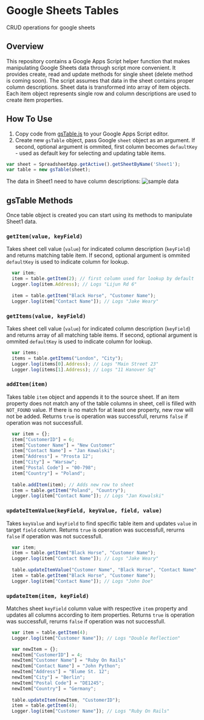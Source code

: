 # Google Sheets Tables
CRUD operations for google sheets

## Overview
This repository contains a Google Apps Script helper function that makes manipulating Google Sheets data through script more convenient. It provides create, read and update methods for single sheet (delete method is coming soon). The script assumes that data in the sheet contains proper column descriptions. Sheet data is transformed into array of item objects. Each item object represents single row and  column descriptions are used to create item properties.

## How To Use
1. Copy code from [gsTable.js](https://github.com/TeeMonk/google-sheets-tables/blob/master/gsTable.js) to your Google Apps Script editor. 
2. Create new `gsTable` object, pass Google `sheet` object as an argument. If second, optional argument is ommited, first column becomes `defaultKey`  -  used as default key for selecting and updating table items.
```javascript
var sheet = SpreadsheetApp.getActive().getSheetByName('Sheet1');
var table = new gsTable(sheet); 
```

The data in Sheet1 need to have column descriptions:
![sample data](https://github.com/TeeMonk/google-sheets-tables/blob/master/gsheet.PNG "sample data")

## gsTable Methods
Once table object is created you can start using its methods to manipulate Sheet1 data.

### `getItem(value, keyField)`
Takes sheet cell value (`value`) for indicated column description (`keyField`) and returns matching table item. If second, optional argument is ommited `defaultKey` is used to indicate column for lookup.   
```javascript
  var item;
  item = table.getItem(2); // first column used for lookup by default
  Logger.log(item.Address); // Logs "Lijun Rd 6"
  
  item = table.getItem("Black Horse", "Customer Name");
  Logger.log(item["Contact Name"]); // Logs "Jake Weary"
```

### `getItems(value, keyField)`
Takes sheet cell value (`value`) for indicated column description (`keyField`) and returns array of all matching table items. If second, optional argument is ommited `defaultKey` is used to indicate column for lookup.   
```javascript
  var items;
  items = table.getItems("London", "City");
  Logger.log(items[0].Address); // Logs "Main Street 23"
  Logger.log(items[1].Address); // Logs "11 Hanover Sq"
```  

### `addItem(item)`
Takes table `item` object and appends it to the source sheet. If an item property does not match any of the table columns in sheet, cell is filled with `NOT_FOUND` value. If there is no match for at least one property, new row will not be added. Returns `true` is operation was successfull, rerurns `false` if operation was not successfull. 
```javascript
  var item = {};
  item["CustomerID"] = 6;
  item["Customer Name"]	= "New Customer"
  item["Contact Name"] = "Jan Kowalski";	
  item["Address"] = "Prosta 12";	
  item["City"] = "Warsaw";	
  item["Postal Code"] = "00-798";	
  item["Country"] = "Poland";
  
  table.addItem(item); // Adds new row to sheet
  item = table.getItem("Poland", "Country");
  Logger.log(item["Contact Name"]); // Logs "Jan Kowalski"
```

### `updateItemValue(keyField, keyValue, field, value)`
Takes `keyValue` and `keyField` to find specific table item and updates `value` in target `field` column. Returns `true` is operation was successfull, rerurns `false` if operation was not successfull. 
```javascript
  var item;
  item = table.getItem("Black Horse", "Customer Name");
  Logger.log(item["Contact Name"]); // Logs "Jake Weary"
  
  table.updateItemValue("Customer Name", "Black Horse", "Contact Name", "John Doe");
  item = table.getItem("Black Horse", "Customer Name");
  Logger.log(item["Contact Name"]); // Logs "John Doe"
```

### `updateItem(item, keyField)`
Matches sheet `keyField` column value with respective `item` property and updates all columns according to item properties. Returns `true` is operation was successfull, rerurns `false` if operation was not successfull. 
```javascript
  var item = table.getItem(4);
  Logger.log(item["Customer Name"]); // Logs "Double Reflection"

  var newItem = {};
  newItem["CustomerID"] = 4;
  newItem["Customer Name"] = "Ruby On Rails"
  newItem["Contact Name"] = "John Python";	
  newItem["Address"] = "Blume St. 12";	
  newItem["City"] = "Berlin";	
  newItem["Postal Code"] = "DE1245";	
  newItem["Country"] = "Germany";
  
  table.updateItem(newItem, "CustomerID");
  item = table.getItem(4);
  Logger.log(item["Customer Name"]); // Logs "Ruby On Rails"
```
